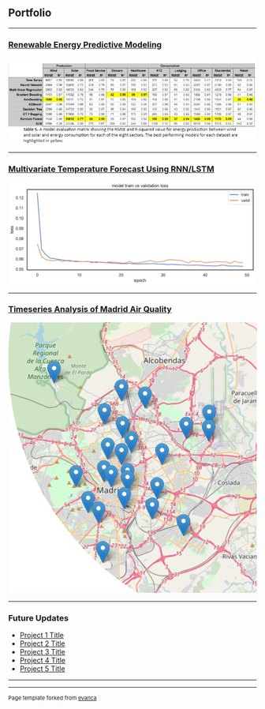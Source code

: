 ## Portfolio

---

### [Renewable Energy Predictive Modeling](/sample_page)
<img src="images/ModelsEvalSectors.jpg?raw=true"/>

---
### [Multivariate Temperature Forecast Using RNN/LSTM](/sample_page1)
<img src="images/Capture5.PNG?raw=true"/>

---
### [Timeseries Analysis of Madrid Air Quality](/sample_page2)
<img src="images/PPT_image.png?raw=true"/>

---

### Future Updates

- [Project 1 Title](http://example.com/)
- [Project 2 Title](http://example.com/)
- [Project 3 Title](http://example.com/)
- [Project 4 Title](http://example.com/)
- [Project 5 Title](http://example.com/)

---




---
<p style="font-size:11px">Page template forked from <a href="https://github.com/evanca/quick-portfolio">evanca</a></p>
<!-- Remove above link if you don't want to attibute -->
